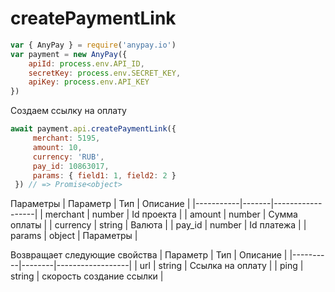 # createPaymentLink

```js
var { AnyPay } = require('anypay.io')
var payment = new AnyPay({
    apiId: process.env.API_ID,
    secretKey: process.env.SECRET_KEY,
    apiKey: process.env.API_KEY
})
```

Создаем ссылку на оплату
```js
await payment.api.createPaymentLink({
     merchant: 5195,
     amount: 10,
     currency: 'RUB',
     pay_id: 10863017,
     params: { field1: 1, field2: 2 }
 }) // => Promise<object>
```
Параметры
| Параметр | Тип | Описание |
|-----------|-------|------------------|
| merchant | number | Id проекта |
| amount | number | Сумма оплаты |
| currency | string | Валюта |
| pay_id | number | Id платежа |
| params | object | Параметры |

Возвращает следующие свойства
| Параметр | Тип | Описание |
|----------|--------|------------------|
| url | string | Ссылка на оплату |
| ping | string | скорость создание ссылки |